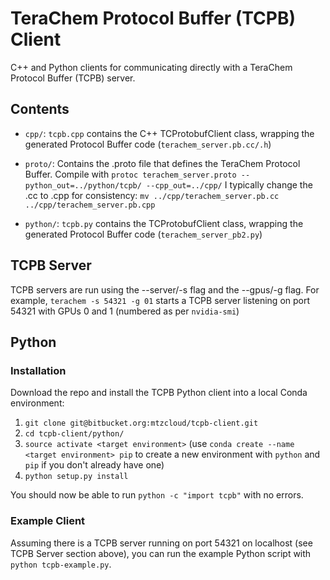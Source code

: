 # TeraChem Protocol Buffer (TCPB) Client #

C++ and Python clients for communicating directly with a TeraChem Protocol Buffer (TCPB) server.


## Contents ##
* `cpp/`: `tcpb.cpp` contains the C++ TCProtobufClient class, wrapping the generated
Protocol Buffer code (`terachem_server.pb.cc/.h`)

* `proto/`: Contains the .proto file that defines the TeraChem Protocol Buffer.
Compile with `protoc terachem_server.proto --python_out=../python/tcpb/ --cpp_out=../cpp/`
I typically change the .cc to .cpp for consistency: `mv ../cpp/terachem_server.pb.cc ../cpp/terachem_server.pb.cpp`

* `python/`: `tcpb.py` contains the TCProtobufClient class, wrapping the generated
Protocol Buffer code (`terachem_server_pb2.py`)

## TCPB Server ##
TCPB servers are run using the --server/-s flag and the --gpus/-g flag.
For example, `terachem -s 54321 -g 01` starts a TCPB server listening on port 54321
with GPUs 0 and 1 (numbered as per `nvidia-smi`)

## Python ##

### Installation ###
Download the repo and install the TCPB Python client into a local Conda environment:

1. `git clone git@bitbucket.org:mtzcloud/tcpb-client.git`
2. `cd tcpb-client/python/`
3. `source activate <target environment>` (use `conda create --name <target environment> pip`
to create a new environment with `python` and `pip` if you don't already have one)
4. `python setup.py install`

You should now be able to run `python -c "import tcpb"` with no errors.

### Example Client ###
Assuming there is a TCPB server running on port 54321 on localhost (see TCPB Server section above),
you can run the example Python script with `python tcpb-example.py`.
